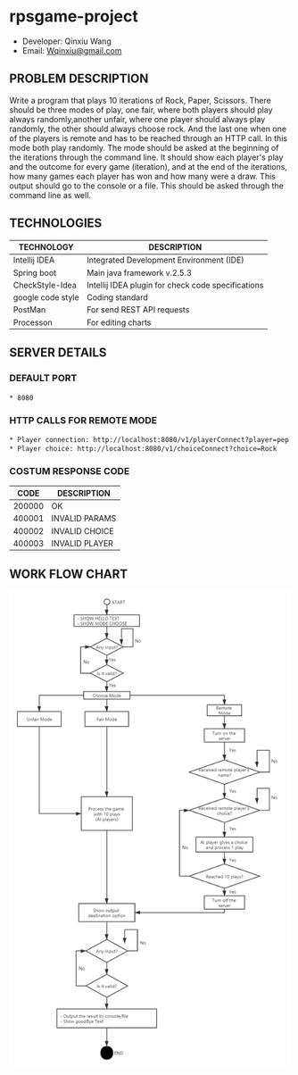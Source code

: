 # rpsgame-project

* Developer: Qinxiu Wang
* Email: Wqinxiu@gmail.com

## PROBLEM DESCRIPTION
Write a program that plays 10 iterations of Rock, Paper, Scissors.
There should be three modes of play, one fair, where both players should play always randomly,another unfair, where one player should always play randomly, the other should always choose rock. And the last one when one of the players is remote and has to be reached through an HTTP call. In this mode both play randomly. The mode should be asked at the beginning of the iterations through the command line. It should show each player's play and the outcome for every game (iteration), and at
the end of the iterations, how many games each player has won and how many were a draw. This output should go to the console or a file. This should be asked through the command line as well.

## TECHNOLOGIES
| TECHNOLOGY        | DESCRIPTION                                        |
| ----------------- | -------------------------------------------------- |
| Intellij IDEA     | Integrated Development Environment (IDE)           |
| Spring boot       | Main java framework v.2.5.3                        |
| CheckStyle-Idea   | Intellij IDEA plugin for check code specifications |
| google code style | Coding standard                                    |
| PostMan           | For send REST API requests                         |
| Processon         | For editing charts                                 |

## SERVER DETAILS

### DEFAULT PORT
    * 8080

### HTTP CALLS FOR REMOTE MODE
    * Player connection: http://localhost:8080/v1/playerConnect?player=pep
    * Player choice: http://localhost:8080/v1/choiceConnect?choice=Rock

### COSTUM RESPONSE CODE
| CODE        | DESCRIPTION    |
| ----------- | -------------- |
| 200000      | OK             |
| 400001      | INVALID PARAMS |
| 400002      | INVALID CHOICE |
| 400003      | INVALID PLAYER |

## WORK FLOW CHART
![image](https://github.com/QinxiuW/rpsgame-project/blob/master/work-flow-chart.png)

